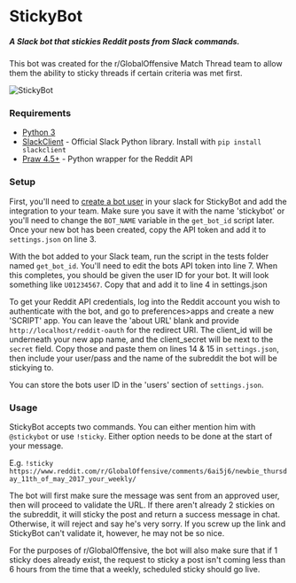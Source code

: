 # StickyBot

##### A Slack bot that stickies Reddit posts from Slack commands.

This bot was created for the r/GlobalOffensive Match Thread team to allow them the ability to sticky threads if certain criteria was met first.

![StickyBot](http://i.imgur.com/PLhIz8K.png)

### Requirements
* [Python 3](https://www.python.org/downloads/)
* [SlackClient](https://github.com/slackapi/python-slackclient) - Official Slack Python library. Install with `pip install slackclient`
* [Praw 4.5+](https://praw.readthedocs.io/en/latest/) - Python wrapper for the Reddit API

### Setup
First, you'll need to [create a bot user](https://my.slack.com/services/new/bot) in your slack for StickyBot and add the integration to your team. 
Make sure you save it with the name 'stickybot' or you'll need to change the `BOT_NAME` variable in the `get_bot_id` script later. Once your new bot 
has been created, copy the API token and add it to `settings.json` on line 3. 

With the bot added to your Slack team, run the script in the tests folder named `get_bot_id`. You'll need to edit the bots API token into line 7. 
When this completes, you should be given the user ID for your bot. It will look something like `U01234567`. Copy that and add it to line 4 in settings.json

To get your Reddit API credentials, log into the Reddit account you wish to authenticate with the bot, and go to preferences>apps and create a new 'SCRIPT' app.
You can leave the 'about URL' blank and provide `http://localhost/reddit-oauth` for the redirect URI. The client_id will be underneath your new app name, and the
client_secret will be next to the `secret` field. Copy those and paste them on lines 14 & 15 in `settings.json`, then include your user/pass and the name of the 
subreddit the bot will be stickying to. 

You can store the bots user ID in the 'users' section of `settings.json`.

### Usage
StickyBot accepts two commands. You can either mention him with `@stickybot` or use `!sticky`. Either option needs to be done at the start of your message.

E.g. `!sticky https://www.reddit.com/r/GlobalOffensive/comments/6ai5j6/newbie_thursday_11th_of_may_2017_your_weekly/`

The bot will first make sure the message was sent from an approved user, then will proceed to validate the URL. If there aren't already 2 stickies on the 
subreddit, it will sticky the post and return a success message in chat. Otherwise, it will reject and say he's very sorry. If you screw up the link and StickyBot
can't validate it, however, he may not be so nice. 

For the purposes of r/GlobalOffensive, the bot will also make sure that if 1 sticky does already exist, the request to sticky a post isn't coming less than 6 
hours from the time that a weekly, scheduled sticky should go live.

